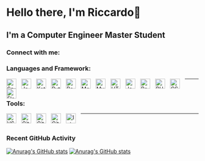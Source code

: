 # Hello there, I'm Riccardo👋

## I'm a Computer Engineer Master Student
<!--
**RiccardoSquarcialupi/RiccardoSquarcialupi** is a ✨ _special_ ✨ repository because its `README.md` (this file) appears on your GitHub profile.

Here are some ideas to get you started:

- 🔭 I’m currently working on ...
- 🌱 I’m currently learning ...
- 👯 I’m looking to collaborate on ...
- 🤔 I’m looking for help with ...
- 💬 Ask me about ...
- 📫 How to reach me: ...
- 😄 Pronouns: ...
- ⚡ Fun fact: ...
-->
### Connect with me:

<!--[![](./img/linkedin-light.svg)](https://www.linkedin.com/in/riccardo-squarcialupi-580849236/#gh-light-mode-only)
[![](./img/linkedin-dark.svg)](https://www.linkedin.com/in/riccardo-squarcialupi-580849236/#gh-dark-mode-only)
-->

### Languages and Framework:
<img align="left" alt="Spring Framework" width="26px" src="https://www.vectorlogo.zone/logos/springio/springio-icon.svg" style="padding-right:10px;" />
<img align="left" alt="Java" width="26px" src="https://www.vectorlogo.zone/logos/java/java-vertical.svg" style="padding-right:10px;" />
<img align="left" alt="Kotlin" width="26px" src="https://www.vectorlogo.zone/logos/kotlinlang/kotlinlang-icon.svg" style="padding-right:10px;" />
<img align="left" alt="Python" width="26px" src="https://www.vectorlogo.zone/logos/python/python-icon.svg" style="padding-right:10px;" />
<img align="left" alt="Bash" width="26px" src="https://www.vectorlogo.zone/logos/gnu_bash/gnu_bash-icon.svg" style="padding-right:10px;" />
<img align="left" alt="MongoDB" width="26px" src="https://www.vectorlogo.zone/logos/mongodb/mongodb-icon.svg" style="padding-right:10px;" />
<img align="left" alt="MySQL" width="26px" src="https://www.vectorlogo.zone/logos/mysql/mysql-icon.svg" style="padding-right:10px;" />
<img align="left" alt="HTML5" width="26px" src="https://www.vectorlogo.zone/logos/w3_html5/w3_html5-icon.svg" style="padding-right:10px;" />
<img align="left" alt="JavaScript" width="26px" src="https://www.vectorlogo.zone/logos/javascript/javascript-icon.svg" style="padding-right:10px;" />
<img align="left" alt="React" width="26px" src="https://www.vectorlogo.zone/logos/reactjs/reactjs-icon.svg" style="padding-right:10px;" />
<img align="left" alt="PHP" width="26px" src="https://www.vectorlogo.zone/logos/php/php-icon.svg" style="padding-right:10px;" />
<img align="left" alt="CSS3" width="26px" src="https://www.vectorlogo.zone/logos/w3_css/w3_css-icon.svg" style="padding-right:10px;" />
<img align="left" alt="Flask" width="26px" src="https://www.vectorlogo.zone/logos/pocoo_flask/pocoo_flask-icon.svg" style="padding-right:10px;" />

---
<br>

### Tools:
<img align="left" alt="VS Code" width="26px" src="https://www.vectorlogo.zone/logos/visualstudio_code/visualstudio_code-icon.svg" style="padding-right:10px;" />
<img align="left" alt="Git" width="26px" src="https://www.vectorlogo.zone/logos/git-scm/git-scm-icon.svg" style="padding-right:10px;" />
<img align="left" alt="GitHub" width="26px" src="https://www.vectorlogo.zone/logos/github/github-icon.svg" style="padding-right:10px;" />
<img align="left" alt="GitLab" width="26px" src="https://www.vectorlogo.zone/logos/gitlab/gitlab-icon.svg" style="padding-right:10px;" />
<img align="left" alt="IntelliJ IDEA" width="26px" src="https://upload.wikimedia.org/wikipedia/commons/9/9c/IntelliJ_IDEA_Icon.svg" style="padding-right:10px;" />

---
<br>

### Recent GitHub Activity

[![Anurag's GitHub stats](https://github-readme-stats.vercel.app/api?username=RiccardoSquarcialupi&show_icons=true&count_private=true&theme=default)](https://github.com/anuraghazra/github-readme-stats#gh-light-mode-only)
[![Anurag's GitHub stats](https://github-readme-stats.vercel.app/api?username=RiccardoSquarcialupi&show_icons=true&count_private=true&theme=dark)](https://github.com/anuraghazra/github-readme-stats#gh-dark-mode-only)

[linkedin]: https://www.linkedin.com/in/riccardo-squarcialupi-580849236/


